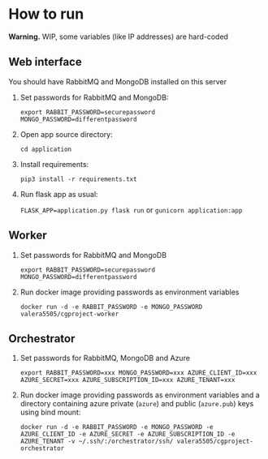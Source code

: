 # How to run
**Warning.** WIP, some variables (like IP addresses) are hard-coded

## Web interface
You should have RabbitMQ and MongoDB installed on this server

1. Set passwords for RabbitMQ and MongoDB:
   ```
   export RABBIT_PASSWORD=securepassword MONGO_PASSWORD=differentpassword
   ```
2. Open app source directory:
   ```
   cd application
   ```
3. Install requirements:
   ```
   pip3 install -r requirements.txt
   ```
4. Run flask app as usual:

   `FLASK_APP=application.py flask run` or `gunicorn application:app`

## Worker
1. Set passwords for RabbitMQ and MongoDB
   ```
   export RABBIT_PASSWORD=securepassword MONGO_PASSWORD=differentpassword
   ```
2. Run docker image providing passwords as environment variables
   ```
   docker run -d -e RABBIT_PASSWORD -e MONGO_PASSWORD valera5505/cgproject-worker
   ```

## Orchestrator
1. Set passwords for RabbitMQ, MongoDB and Azure
   ```
   export RABBIT_PASSWORD=xxx MONGO_PASSWORD=xxx AZURE_CLIENT_ID=xxx AZURE_SECRET=xxx AZURE_SUBSCRIPTION_ID=xxx AZURE_TENANT=xxx
   ```
2. Run docker image providing passwords as environment variables and a directory containing azure private (`azure`) and public (`azure.pub`) keys using bind mount:
   ```
   docker run -d -e RABBIT_PASSWORD -e MONGO_PASSWORD -e AZURE_CLIENT_ID -e AZURE_SECRET -e AZURE_SUBSCRIPTION_ID -e AZURE_TENANT -v ~/.ssh/:/orchestrator/ssh/ valera5505/cgproject-orchestrator
   ```
